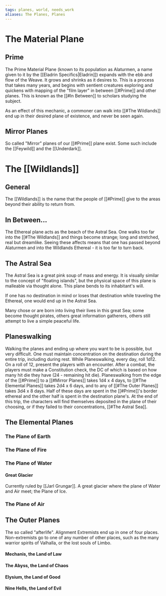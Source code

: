 ```yaml
---
tags: planes, world, needs_work
aliases: The Planes, Planes
---
```

# The Material Plane
## Prime
The Prime Material Plane (known to its population as Alaturmen, a name given to it by the [[Eladrin Specifics|Eladrin]]) expands with the ebb and flow of the Weave. It grows and shrinks as it desires to. This is a process that takes many years, and begins with sentient creatures exploring and quickens with mapping of the "film layer" in between [[#Prime]] and other planes. This is known as the [[#In Between]] to scholars studying the subject.

As an effect of this mechanic, a commoner can walk into [[#The Wildlands]] end up in their desired plane of existence, and never be seen again.

## Mirror Planes
So called "Mirror" planes of our [[#Prime]] plane exist. Some such include the [[Feywild]] and the [[Underdark]].

# The [[Wildlands]]
## General
The [[Wildlands]] is the name that the people of [[#Prime]] give to the areas beyond their ability to return from. 

## In Between...
The Ethereal plane acts as the beach of the Astral Sea. One walks too far into the [[#The Wildlands]] and things become strange; long and stretched, real but dreamlike. Seeing these affects means that one has passed beyond Alaturmen and into the Wildlands Ethereal - it is too far to turn back.

## The Astral Sea
The Astral Sea is a great pink soup of mass and energy. It is visually similar to the concept of "floating islands", but the physical space of this plane is malleable via thought alone. This plane bends to its inhabitant's will.

If one has no destination in mind or loses that destination while traveling the Ethereal, one would end up in the Astral Sea. 

Many chose or are born into living their lives in this great Sea; some become thought pirates, others great information gatherers, others still attempt to live a simple peaceful life. 

## Planeswalking

Walking the planes and ending up where you want to be is possible, but very difficult. One must maintain concentration on the destination during the entire trip, including during rest. While Planeswalking, every day, roll 1d12. On a roll of 12, present the players with an encounter. After a combat, the players must make a Constitution check, the DC of which is based on how many hit die they have (24 - remaining hit die). Planeswalking from the edge of the [[#Prime]] to a [[#Mirror Planes]] takes 1d4 x 4 days, to [[#The Elemental Planes]] takes 2d4 x 6 days, and to any of [[#The Outer Planes]] takes 3d4 x 8 days. Half of these days are spent in the [[#Prime]]'s border ethereal and the other half is spent in the destination plane's. At the end of this trip, the characters will find themselves deposited in the plane of their choosing, or if they failed to their concentrations, [[#The Astral Sea]]. 


## The Elemental Planes
### The Plane of Earth
### The Plane of Fire
### The Plane of Water
#### Great Glacier
Currently ruled by [[Jarl Grungar]]. A great glacier where the plane of Water and Air meet; the Plane of Ice.

### The Plane of Air


## The Outer Planes
The so called "afterlife". Alignment Extremists end up in one of four places. Non-extremists go to one of any number of other places, such as the many warrior spirits of Valhalla, or the lost souls of Limbo.

#### Mechanis, the Land of Law

#### The Abyss, the Land of Chaos

#### Elysium, the Land of Good

#### Nine Hells, the Land of Evil